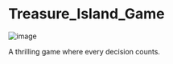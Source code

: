 # Treasure_Island_Game
![image](https://github.com/user-attachments/assets/7a5d02f3-22ff-4ce4-acc3-2f5c309963a6)

A thrilling game where every decision counts.
